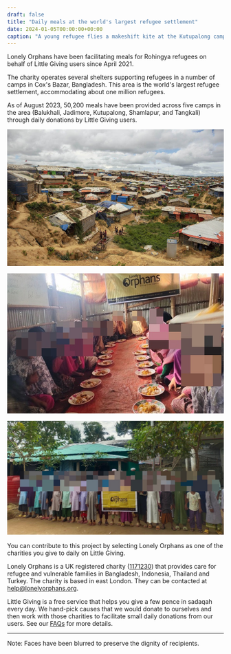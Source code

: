 ```yaml
---
draft: false
title: "Daily meals at the world's largest refugee settlement"
date: 2024-01-05T00:00:00+00:00
caption: "A young refugee flies a makeshift kite at the Kutupalong campsite in Cox's Bazar, Bangladesh"
---
```


Lonely Orphans have been facilitating meals for Rohingya refugees on behalf of Little Giving users since April 2021.

The charity operates several shelters supporting refugees in a number of camps in Cox's Bazar, Bangladesh. This area is the world's largest refugee settlement, accommodating about one million refugees.

As of August 2023, 50,200 meals have been provided across five camps in the area (Balukhali, Jadimore, Kutupalong, Shamlapur, and Tangkali) through daily donations by Little Giving users.

![A view of the Kutupalong-Balukhali refugee camp](a.jpg)

![Girls receive meals at a shelter overseen by Lonely Orphans](b.jpg)

![Boys line up for a photo at a shelter overseen by Lonely Orphans](c.jpg)

You can contribute to this project by selecting Lonely Orphans as one of the charities you give to daily on Little Giving.

Lonely Orphans is a UK registered charity ([1171230](https://register-of-charities.charitycommission.gov.uk/charity-search/-/charity-details/5072018)) that provides care for refugee and vulnerable families in Bangladesh, Indonesia, Thailand and Turkey. The charity is based in east London. They can be contacted at [help@lonelyorphans.org](mailto:help@lonelyorphans.org).

Little Giving is a free service that helps you give a few pence in sadaqah every day. We hand-pick causes that we would donate to ourselves and then work with those charities to facilitate small daily donations from our users. See our [FAQs](https://www.littlegiving.org/support) for more details.

---

Note: Faces have been blurred to preserve the dignity of recipients.
